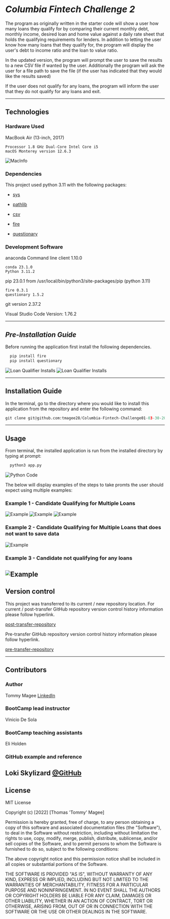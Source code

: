 # *Columbia Fintech Challenge 2*

The program as originally written in the starter code will show a user how many loans they qualify for by comparing their current monthly debt, monthly income, desired loan and home value against a daily rate sheet that holds the qualifying requirements for lenders. In addition to letting the user know how many loans that they qualify for, the program will display the user's debt to income ratio and the loan to value ratio.

In the updated version, the program will prompt the user to save the results to a new CSV file if wanted by the user. Additionally the program will ask the user for a file path to save the file (if the user has indicated that they would like the results saved)

If the user does not qualify for any loans, the program will inform the user that they do not qualify for any loans and exit.

---

## Technologies ##

### **Hardware Used**

MacBook Air (13-inch, 2017)

    Processor 1.8 GHz Dual-Core Intel Core i5
    macOS Monterey version 12.6.3

![MacInfo](images/mac_information.png)

### **Dependencies**

This project used python 3.11 with the following packages:

* [sys](https://docs.python.org/3/library/sys.html?highlight=sys#module-sys) 

* [pathlib](https://docs.python.org/3/library/pathlib.html) 
  
* [csv](https://docs.python.org/3/library/csv.html?highlight=csv#module-csv) 

* [fire](https://github.com/google/python-fire)

* [questionary](https://github.com/tmbo/questionary) 


### **Development Software**


anaconda Command line client 1.10.0

    conda 23.1.0
    Python 3.11.2

pip 23.0.1 from /usr/local/bin/python3/site-packages/pip (python 3.11)

    fire 0.3.1
    questionary 1.5.2

git version 2.37.2

Visual Studio Code Version: 1.76.2

---
## *Pre-Installation Guide*

Before running the application first install the following dependencies.

```python
  pip install fire
  pip install questionary
```
![Loan Qualifier Installs](images/Fire_install.png)
![Loan Qualifier Installs](images/Questionary_install.png)


---

## **Installation Guide**

In the terminal, go to the directory where you would like to install this application from the repository and enter the following command:

```python
git clone git@github.com:tmagee28/Columbia-Fintech-Challenge01-03-30-2023.git
```

---

## **Usage**

From terminal, the installed application is run from the installed directory by typing at prompt:

```python
  python3 app.py
```
![Python Code](images/app_in_action.png)

The below will display examples of the steps to take promts the user should expect using multiple examples:

###    Example 1 - Candidate Qualifying for Multiple Loans

![Example](images/Example_1_LC.png)
![Example](images/Example_1_SaveCSV.png)
![Example](images/Example_1_FileName.png)

###    Example 2 - Candidate Qualifying for Multiple Loans that does not want to save data

![Example](images/Example_2_DNS_data.png)

###    Example 3 - Candidate not qualifying for any loans

![Example](images/Example_3_DNQ.png)
---


## **Version control**

This project was transferred to its current / new repository location.  For current / post-transfer GitHub repository version control history information please follow hyperlink.

[post-transfer-repository](https://github.com/tmagee28/Columbia-Fintech-Challenge_02_Loan_Qualifier_App)

Pre-transfer GitHub repository version control history information please follow hyperlink.

[pre-transfer-repository](https://github.com/tmagee28/Columbia-Fintech-Challenge_02-03-30-2023)

---

## **Contributors**

### **Author**

Tommy Magee
[LinkedIn](https://www.linkedin.com/in/thomas-magee-2009a72a/)



### **BootCamp lead instructor**

Vinicio De Sola

### **BootCamp teaching assistants**

Eli Holden


### **GitHub example and reference**

Loki Skylizard
[@GitHub](https://github.com/Billie-LS/loan_prequal_qualifier_app)
---

## License

MIT License

Copyright (c) [2022] [Thomas 'Tommy' Magee]

Permission is hereby granted, free of charge, to any person obtaining a copy
of this software and associated documentation files (the "Software"), to deal
in the Software without restriction, including without limitation the rights
to use, copy, modify, merge, publish, distribute, sublicense, and/or sell
copies of the Software, and to permit persons to whom the Software is
furnished to do so, subject to the following conditions:

The above copyright notice and this permission notice shall be included in all
copies or substantial portions of the Software.

THE SOFTWARE IS PROVIDED "AS IS", WITHOUT WARRANTY OF ANY KIND, EXPRESS OR
IMPLIED, INCLUDING BUT NOT LIMITED TO THE WARRANTIES OF MERCHANTABILITY,
FITNESS FOR A PARTICULAR PURPOSE AND NONINFRINGEMENT. IN NO EVENT SHALL THE
AUTHORS OR COPYRIGHT HOLDERS BE LIABLE FOR ANY CLAIM, DAMAGES OR OTHER
LIABILITY, WHETHER IN AN ACTION OF CONTRACT, TORT OR OTHERWISE, ARISING FROM,
OUT OF OR IN CONNECTION WITH THE SOFTWARE OR THE USE OR OTHER DEALINGS IN THE
SOFTWARE.

